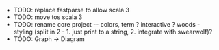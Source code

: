 - TODO: replace fastparse to allow scala 3
- TODO: move tos scala 3
- TODO: rename core project -- colors, term ? interactive ? woods - styling (split in 2 - 1. just print to a string, 2. integrate with swearwolf)?
- TODO: Graph -> Diagram